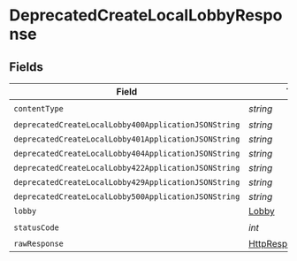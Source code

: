 # DeprecatedCreateLocalLobbyResponse


## Fields

| Field                                                                                                                | Type                                                                                                                 | Required                                                                                                             | Description                                                                                                          |
| -------------------------------------------------------------------------------------------------------------------- | -------------------------------------------------------------------------------------------------------------------- | -------------------------------------------------------------------------------------------------------------------- | -------------------------------------------------------------------------------------------------------------------- |
| `contentType`                                                                                                        | *string*                                                                                                             | :heavy_check_mark:                                                                                                   | N/A                                                                                                                  |
| `deprecatedCreateLocalLobby400ApplicationJSONString`                                                                 | *string*                                                                                                             | :heavy_minus_sign:                                                                                                   | N/A                                                                                                                  |
| `deprecatedCreateLocalLobby401ApplicationJSONString`                                                                 | *string*                                                                                                             | :heavy_minus_sign:                                                                                                   | N/A                                                                                                                  |
| `deprecatedCreateLocalLobby404ApplicationJSONString`                                                                 | *string*                                                                                                             | :heavy_minus_sign:                                                                                                   | N/A                                                                                                                  |
| `deprecatedCreateLocalLobby422ApplicationJSONString`                                                                 | *string*                                                                                                             | :heavy_minus_sign:                                                                                                   | N/A                                                                                                                  |
| `deprecatedCreateLocalLobby429ApplicationJSONString`                                                                 | *string*                                                                                                             | :heavy_minus_sign:                                                                                                   | N/A                                                                                                                  |
| `deprecatedCreateLocalLobby500ApplicationJSONString`                                                                 | *string*                                                                                                             | :heavy_minus_sign:                                                                                                   | N/A                                                                                                                  |
| `lobby`                                                                                                              | [Lobby](../../Models/Shared/Lobby.md)                                                                                | :heavy_minus_sign:                                                                                                   | N/A                                                                                                                  |
| `statusCode`                                                                                                         | *int*                                                                                                                | :heavy_check_mark:                                                                                                   | N/A                                                                                                                  |
| `rawResponse`                                                                                                        | [HttpResponseMessage](https://learn.microsoft.com/en-us/dotnet/api/system.net.http.httpresponsemessage?view=net-5.0) | :heavy_minus_sign:                                                                                                   | N/A                                                                                                                  |